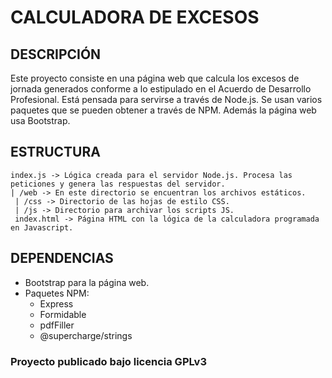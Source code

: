 # CALCULADORA DE EXCESOS

## DESCRIPCIÓN
Este proyecto consiste en una página web que calcula los excesos de jornada generados conforme a lo estipulado en el Acuerdo de Desarrollo Profesional.
Está pensada para servirse a través de Node.js. Se usan varios paquetes que se pueden obtener a través de NPM. Además la página web usa Bootstrap.


## ESTRUCTURA
```
index.js -> Lógica creada para el servidor Node.js. Procesa las peticiones y genera las respuestas del servidor.
| /web -> En este directorio se encuentran los archivos estáticos.
 | /css -> Directorio de las hojas de estilo CSS.
 | /js -> Directorio para archivar los scripts JS.
 index.html -> Página HTML con la lógica de la calculadora programada en Javascript.
 ```
 
 
## DEPENDENCIAS
- Bootstrap para la página web.
- Paquetes NPM:
  - Express
  - Formidable
  - pdfFiller
  - @supercharge/strings
  
  
### Proyecto publicado bajo licencia GPLv3
